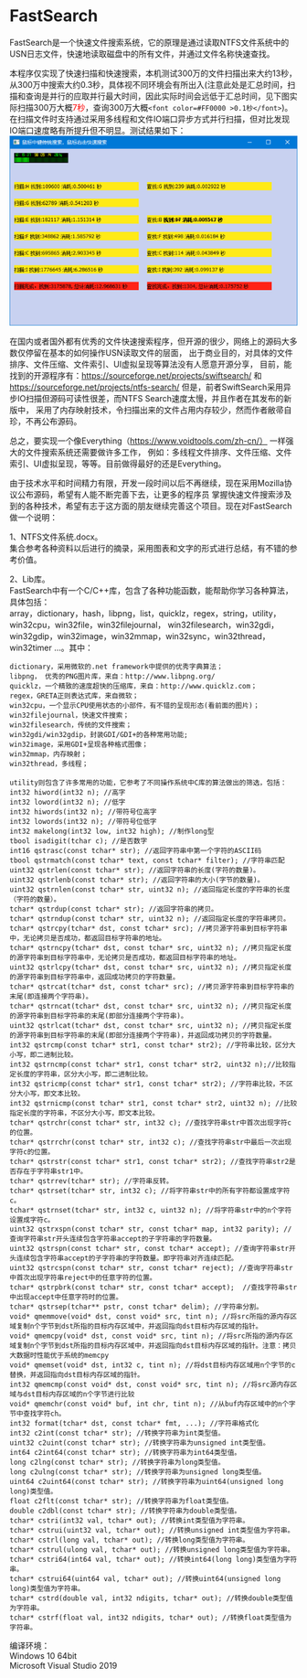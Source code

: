 # FastSearch
FastSearch是一个快速文件搜索系统，它的原理是通过读取NTFS文件系统中的USN日志文件，快速地读取磁盘中的所有文件，并通过文件名称快速查找。

本程序仅实现了快速扫描和快速搜索，本机测试300万的文件扫描出来大约13秒，从300万中搜索大约0.3秒，具体视不同环境会有所出入(注意此处是汇总时间，扫描和查询是并行的应取并行最大时间，因此实际时间会远低于汇总时间，见下图实际扫描300万大概<span style="color: red">7秒</span>，查询300万大概```<font color=#FF0000 >0.1秒</font>```)。在扫描文件时支持通过采用多线程和文件IO端口异步方式并行扫描，但对比发现IO端口速度略有所提升但不明显。测试结果如下：  
![image](https://github.com/bzmework/FastSearch/blob/master/test.jpg)

在国内或者国外都有优秀的文件快速搜索程序，但开源的很少，网络上的源码大多数仅停留在基本的如何操作USN读取文件的层面，
出于商业目的，对具体的文件排序、文件压缩、文件索引、UI虚拟呈现等算法没有人愿意开源分享，
目前，能找到的开源程序有：https://sourceforge.net/projects/swiftsearch/ 和 https://sourceforge.net/projects/ntfs-search/
但是，前者SwiftSearch采用异步IO扫描但源码可读性很差，而NTFS Search速度太慢，并且作者在其发布的新版中，
采用了内存映射技术，令扫描出来的文件占用内存较少，然而作者敝帚自珍，不再公布源码。

总之，要实现一个像Everything（https://www.voidtools.com/zh-cn/） 一样强大的文件搜索系统还需要做许多工作，
例如：多线程文件排序、文件压缩、文件索引、UI虚拟呈现，等等。目前做得最好的还是Everything。

由于技术水平和时间精力有限，开发一段时间以后不再继续，现在采用Mozilla协议公布源码，希望有人能不断完善下去，让更多的程序员
掌握快速文件搜索涉及到的各种技术，希望有志于这方面的朋友继续完善这个项目。现在对FastSearch做一个说明：

1、NTFS文件系统.docx。    
    集合参考各种资料以后进行的摘录，采用图表和文字的形式进行总结，有不错的参考价值。

2、Lib库。    
    FastSearch中有一个C/C++库，包含了各种功能函数，能帮助你学习各种算法，具体包括：  
    array，dictionary，hash，libpng，list，quicklz，regex，string，utility，win32cpu，win32file，win32filejournal，
    win32filesearch，win32gdi，win32gdip，win32image，win32mmap，win32sync，win32thread，win32timer ...。其中：    
    
    dictionary，采用微软的.net framework中提供的优秀字典算法；
    libpng， 优秀的PNG图片库，来自：http://www.libpng.org/
    quicklz，一个精致的速度超快的压缩库，来自：http://www.quicklz.com；
    regex，GRETA正则表达式库，来自微软；
    win32cpu，一个显示CPU使用状态的小部件，有不错的呈现形态(看前面的图片)；
    win32filejournal，快速文件搜索；
    win32filesearch，传统的文件搜索；
    win32gdi/win32gdip，封装GDI/GDI+的各种常用功能;
    win32image，采用GDI+呈现各种格式图像；
    win32mmap，内存映射；
    win32thread，多线程；    
    
    utility则包含了许多常用的功能，它参考了不同操作系统中C库的算法做出的筛选，包括：
    int32 hiword(int32 n); //高字
    int32 loword(int32 n); //低字
    int32 hiwords(int32 n); //带符号位高字
    int32 lowords(int32 n); //带符号位低字
    int32 makelong(int32 low, int32 high); //制作long型
    tbool isadigit(tchar c); //是否数字
    int16 qstrasc(const tchar* str); //返回字符串中第一个字符的ASCII码
    tbool qstrmatch(const tchar* text, const tchar* filter); //字符串匹配
    uint32 qstrlen(const tchar* str); //返回字符串的长度(字符的数量)。
    uint32 qstrlenb(const tchar* str); //返回字符串的大小(字节的数量)。
    uint32 qstrnlen(const tchar* str, uint32 n); //返回指定长度的字符串的长度（字符的数量）。
    tchar* qstrdup(const tchar* str); //返回字符串的拷贝。
    tchar* qstrndup(const tchar* str, uint32 n); //返回指定长度的字符串拷贝。
    tchar* qstrcpy(tchar* dst, const tchar* src); //拷贝源字符串到目标字符串中，无论拷贝是否成功，都返回目标字符串的地址。
    tchar* qstrncpy(tchar* dst, const tchar* src, uint32 n); //拷贝指定长度的源字符串到目标字符串中，无论拷贝是否成功，都返回目标字符串的地址。
    uint32 qstrlcpy(tchar* dst, const tchar* src, uint32 n); //拷贝指定长度的源字符串到目标字符串中，返回成功拷贝的字符数量。
    tchar* qstrcat(tchar* dst, const tchar* src); //拷贝源字符串到目标字符串的末尾(即连接两个字符串)。
    tchar* qstrncat(tchar* dst, const tchar* src, uint32 n); //拷贝指定长度的源字符串到目标字符串的末尾(即部分连接两个字符串)。
    uint32 qstrlcat(tchar* dst, const tchar* src, uint32 n); //拷贝指定长度的源字符串到目标字符串的末尾(即部分连接两个字符串)，并返回成功拷贝的字符数量。
    int32 qstrcmp(const tchar* str1, const tchar* str2); //字符串比较，区分大小写，即二进制比较。
    int32 qstrncmp(const tchar* str1, const tchar* str2, uint32 n);//比较指定长度的字符串，区分大小写，即二进制比较。
    int32 qstricmp(const tchar* str1, const tchar* str2); //字符串比较，不区分大小写，即文本比较。
    int32 qstrnicmp(const tchar* str1, const tchar* str2, uint32 n); //比较指定长度的字符串，不区分大小写，即文本比较。
    tchar* qstrchr(const tchar* str, int32 c); //查找字符串str中首次出现字符c的位置。
    tchar* qstrrchr(const tchar* str, int32 c); //查找字符串str中最后一次出现字符c的位置。
    tchar* qstrstr(const tchar* str1, const tchar* str2); //查找字符串str2是否存在于字符串str1中。
    tchar* qstrrev(tchar* str); //字符串反转。
    tchar* qstrset(tchar* str, int32 c); //将字符串str中的所有字符都设置成字符c。
    tchar* qstrnset(tchar* str, int32 c, uint32 n); //将字符串str中的n个字符设置成字符c。
    uint32 qstrxspn(const tchar* str, const tchar* map, int32 parity); //查询字符串str开头连续包含字符串accept的子字符串的字符数量。
    uint32 qstrspn(const tchar* str, const tchar* accept); //查询字符串str开头连续包含字符串accept的子字符串的字符数量。即字符串对齐连续匹配。
    uint32 qstrcspn(const tchar* str, const tchar* reject); //查询字符串str中首次出现字符串reject中的任意字符的位置。
    tchar* qstrpbrk(const tchar* str, const tchar* accept);  //查找字符串str中出现accept中任意字符时的位置。
    tchar* qstrsep(tchar** pstr, const tchar* delim); //字符串分割。
    void* qmemmove(void* dst, const void* src, tint n); //将src所指的源内存区域复制n个字节到dst所指的目标内存区域中，并返回指向dst目标内存区域的指针。
    void* qmemcpy(void* dst, const void* src, tint n); //将src所指的源内存区域复制n个字节到dst所指的目标内存区域中，并返回指向dst目标内存区域的指针。注意：拷贝大数据时性能优于系统的memcpy
    void* qmemset(void* dst, int32 c, tint n); //将dst目标内存区域用n个字节的c替换，并返回指向dst目标内存区域的指针。
    int32 qmemcmp(const void* dst, const void* src, tint n); //将src源内存区域与dst目标内存区域的n个字节进行比较
    void* qmemchr(const void* buf, int chr, tint n); //从buf内存区域中的n个字节中查找字符ch。
    int32 format(tchar* dst, const tchar* fmt, ...); //字符串格式化
    int32 c2int(const tchar* str); //转换字符串为int类型值。
    uint32 c2uint(const tchar* str); //转换字符串为unsigned int类型值。
    int64 c2int64(const tchar* str); //转换字符串为int64类型值。
    long c2lng(const tchar* str); //转换字符串为long类型值。
    long c2ulng(const tchar* str); //转换字符串为unsigned long类型值。
    uint64 c2uint64(const tchar* str); //转换字符串为uint64(unsigned long long)类型值。
    float c2flt(const tchar* str); //转换字符串为float类型值。
    double c2dbl(const tchar* str); //转换字符串为double类型值。
    tchar* cstri(int32 val, tchar* out); //转换int类型值为字符串。
    tchar* cstrui(uint32 val, tchar* out); //转换unsigned int类型值为字符串。
    tchar* cstrl(long val, tchar* out); //转换long类型值为字符串。
    tchar* cstrul(ulong val, tchar* out); //转换unsigned long类型值为字符串。
    tchar* cstri64(int64 val, tchar* out); //转换int64(long long)类型值为字符串。
    tchar* cstrui64(uint64 val, tchar* out); //转换uint64(unsigned long long)类型值为字符串。
    tchar* cstrd(double val, int32 ndigits, tchar* out); //转换double类型值为字符串。
    tchar* cstrf(float val, int32 ndigits, tchar* out); //转换float类型值为字符串。

编译环境：    
Windows 10 64bit     
Microsoft Visual Studio 2019    



